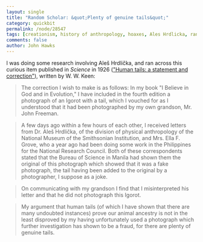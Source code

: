 ```yaml
---
layout: single 
title: "Random Scholar: &quot;Plenty of genuine tails&quot;" 
category: quickbit
permalink: /node/28547
tags: [creationism, history of anthropology, hoaxes, Ales Hrdlicka, random scholar] 
comments: false 
author: John Hawks 
---
```


I was doing some research involving Ale&scaron; Hrdli&#269;ka, and ran across this curious item published in <em>Science</em> in 1926 (<a href="http://dx.doi.org/10.1126/science.63.1631.359">"Human tails: a statement and correction"</a>), written by W. W. Keen:

<blockquote>The correction I wish to make is as follows: In my book "I Believe in God and in Evolution," I have included in the fourth edition a photograph of an Igorot with a tail, which I vouched for as I understood that it had been photographed by my own grandson, Mr. John Freeman.</blockquote>

<blockquote>A few days ago within a few hours of each other, I received letters from Dr. Ale&scaron; Hrdli&#269;ka, of the division of physical anthropology of the National Museum of the Smithsonian Institution, and Mrs. Ella F. Grove, who a year ago had been doing some work in the Philippines for the National Research Council. Both of these correspondents stated that the Bureau of Science in Manila had shown them the original of this photograph which showed that it was a fake photograph, the tail having been added to the original by a photographer, I suppose as a joke.</blockquote>

<blockquote>On communicating with my grandson I find that I misinterpreted his letter and that he did not photograph this Igorot.</blockquote>

<blockquote>My argument that human tails (of which I have shown that there are many undoubted instances) prove our animal ancestry is not in the least disproved by my having unfortunately used a photograph which further investigation has shown to be a fraud, for there are plenty of genuine tails.</blockquote>

